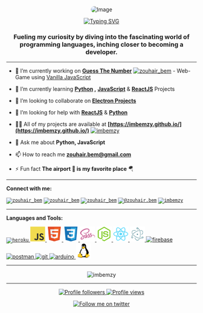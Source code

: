 <p align="center">
<img  align="center" style="border-radius: 50px;" alt="Image" width="75%" src="https://raw.githubusercontent.com/imBemZy/imBemZy/main/src/Assest/gif/jim-carrey-typing.gif?raw=true" />
</p>

<p align="center">
<a href="https://git.io/typing-svg"><img src="https://readme-typing-svg.demolab.com?font=Fira+Code&weight=500&size=22&duration=3000&pause=5000&color=38C2FF&center=true&vCenter=true&width=210&height=30&lines=Hi+%F0%9F%91%8B%2C+I'm+BemZ" alt="Typing SVG" /></a>
<h3 align="center">Fueling my curiosity by diving into the fascinating world of programming languages, inching closer to becoming a developer.</h3>
</p>

---

<!-- <img align="right" alt="Image" width="50" src="https://raw.githubusercontent.com/imBemZy/imBemZy/main/src/Assest/gif/error.gif?raw=true" /> -->

- 🔭 I’m currently working on **[Guess The Number](https://imbemzy.github.io/Guess-The-Number/)** <span><a href="https://twitter.com/zouhair_bem" target="blank"><img  src="https://img.shields.io/website?down_color=red&down_message=offline&label=&style=plastic&up_color=green&up_message=online&url=https%3A%2F%2Fimbemzy.github.io%2FGuess-The-Number%2F" alt="zouhair_bem" /></a></span> - Web-Game using [Vanilla JavaScript](http://vanilla-js.com/)

- 🌱 I’m currently learning **[Python](https://www.python.org/) ,** **[JavaScript](https://www.javascript.com/)** & **[ReactJS](https://reactjs.org/)** Projects

- 👯 I’m looking to collaborate on **[Electron Projects](https://www.electronjs.org/)**

- 🤝 I’m looking for help with **[ReactJS](https://reactjs.org/)** & **[Python](https://www.python.org/)**

- 👨‍💻 All of my projects are available at **[https://imbemzy.github.io/](https://imbemzy.github.io/)** <a href="https://github.com/imBemZy/imBemZy.github.io" target="blank"><img  src="https://img.shields.io/github/stars/imBemZy/imBemZy.github.io" alt="imbemzy" /> </a>

- 💬 Ask me about **Python, JavaScript**

- 📫 How to reach me **[zouhair.bem@gmail.com](mailto:zouhair.bem@gmail.com)**

- ⚡ Fun fact **The airport 🛫 is my favorite place** 🪂

---

**Connect with me:**
<p align="left">
<a href="https://github.com/imBemZy/" target="blank">
<code><img align="center" src="https://raw.githubusercontent.com/rahuldkjain/github-profile-readme-generator/master/src/images/icons/Social/github.svg" alt="zouhair_bem" height="30" width="40" /></code></a>
<a href="https://twitter.com/zouhair_bem" target="blank">
<code><img align="center" src="https://raw.githubusercontent.com/rahuldkjain/github-profile-readme-generator/master/src/images/icons/Social/twitter.svg" alt="zouhair_bem" height="30" width="40" /></code></a>
<a href="https://instagram.com/zouhair_bem" target="blank">
<code><img align="center" src="https://raw.githubusercontent.com/rahuldkjain/github-profile-readme-generator/master/src/images/icons/Social/instagram.svg" alt="zouhair_bem" height="30" width="40" /></code></a>
<a href="https://medium.com/@zouhair.bem" target="blank">
<code><img align="center" src="https://raw.githubusercontent.com/rahuldkjain/github-profile-readme-generator/master/src/images/icons/Social/medium.svg" alt="@zouhair.bem" height="30" width="40" /></code></a>
<a href="https://dev.to/imbemzy" target="blank">
<code><img align="center" src="https://www.vectorlogo.zone/logos/devto/devto-ar21.svg" alt="imbemzy" height="30" width="40" /></code></a>
</p>

---

**Languages and Tools:**
<p align="left">  

<a href="https://www.python.org/" target="_blank" rel="noreferrer"> 
<code><img src="https://www.vectorlogo.zone/logos/python/python-icon.svg" alt="heroku" width="40" height="40"/></code>
</a>

<a href="https://developer.mozilla.org/en-US/docs/Web/JavaScript" target="_blank" rel="noreferrer"> 
<img src="https://raw.githubusercontent.com/devicons/devicon/master/icons/javascript/javascript-original.svg" alt="javascript" width="40" height="40"/> 
</a> 

<a href="https://www.w3.org/html/" target="_blank" rel="noreferrer"> 
<img src="https://raw.githubusercontent.com/devicons/devicon/master/icons/html5/html5-original.svg" alt="html5" width="40" height="40"/> 
</a> 

<a href="https://www.w3schools.com/css/" target="_blank" rel="noreferrer"> 
<img src="https://raw.githubusercontent.com/devicons/devicon/master/icons/css3/css3-original.svg" alt="css3" width="40" height="40"/> 
</a> 

<a href="https://sass-lang.com" target="_blank" rel="noreferrer"> 
<img src="https://raw.githubusercontent.com/devicons/devicon/master/icons/sass/sass-original.svg" alt="sass" width="40" height="40"/> 
</a> 

<a href="https://nodejs.org" target="_blank" rel="noreferrer"> 
<img src="https://raw.githubusercontent.com/devicons/devicon/master/icons/nodejs/nodejs-original.svg" alt="nodejs" width="40" height="40"/> 
</a> 

<a href="https://reactjs.org/" target="_blank" rel="noreferrer"> 
<img src="https://raw.githubusercontent.com/devicons/devicon/master/icons/react/react-original.svg" alt="react" width="40" height="40"/> 
</a> 


<a href="https://www.electronjs.org" target="_blank" rel="noreferrer"> 
<img src="https://raw.githubusercontent.com/devicons/devicon/master/icons/electron/electron-original.svg" alt="electron" width="40" height="40"/> 
</a>

<a href="https://firebase.google.com/" target="_blank" rel="noreferrer"> 
<img src="https://www.vectorlogo.zone/logos/firebase/firebase-icon.svg" alt="firebase" width="40" height="40"/> 
</a>

<a href="https://postman.com" target="_blank" rel="noreferrer"> 
<img src="https://www.vectorlogo.zone/logos/getpostman/getpostman-icon.svg" alt="postman" width="40" height="40"/> 
</a> 

<a href="https://git-scm.com/" target="_blank" rel="noreferrer"> 
<img src="https://www.vectorlogo.zone/logos/git-scm/git-scm-icon.svg" alt="git" width="40" height="40"/> 
</a> 

<a href="https://www.arduino.cc/" target="_blank" rel="noreferrer"> 
<img src="https://cdn.worldvectorlogo.com/logos/arduino-1.svg" alt="arduino"  height="40"/> 
</a>

<a href="https://www.linux.org/" target="_blank" rel="noreferrer"> 
<img src="https://raw.githubusercontent.com/devicons/devicon/master/icons/linux/linux-original.svg" alt="linux" width="40" height="40"/> 
</a> 

</p>

---

<p align="center"><img align="center"  src="https://github-readme-streak-stats.herokuapp.com/?user=imbemzy&" alt="imbemzy" /></p>

---

<p align="center"> <a href="https://github.com/imBemZy/" target="blank"> <img  src="https://img.shields.io/github/followers/imBemZy?logo=github&style=flat" alt="Profile followers" /> <img  src="https://komarev.com/ghpvc/?username=imBemZy&label=Profile%20views&color=0e75b6&style=flat" alt="Profile views" /> </a> </p>
<p align="center"> <a href="https://twitter.com/zouhair_bem" target="blank"><img  src="https://img.shields.io/twitter/follow/zouhair_bem?color=blue&logo=twitter&style=flat" alt="Follow me on twitter" /></a> </p>
